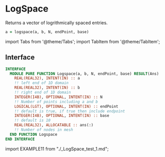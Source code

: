 # LogSpace

Returns a vector of logrithmically spaced entries.

```fortran
a = logspace(a, b, N, endPoint, base)
```

import Tabs from '@theme/Tabs';
import TabItem from '@theme/TabItem';

## Interface

<Tabs>
<TabItem value="interface" label="܀ Interface" default>

```fortran
INTERFACE
  MODULE PURE FUNCTION Logspace(a, b, N, endPoint, base) RESULT(Ans)
    REAL(REAL32), INTENT(IN) :: a
    !! left end of 1D domain
    REAL(REAL32), INTENT(IN) :: b
    !! right end of 1D domain
    INTEGER(I4B), OPTIONAL, INTENT(IN) :: N
    !! Number of points including a and b
    LOGICAL(LGT), OPTIONAL, INTENT(IN) :: endPoint
    !! default is true, if true then include endpoint
    INTEGER(I4B), OPTIONAL, INTENT(IN) :: base
    !! default is 10
    REAL(REAL32), ALLOCATABLE :: ans(:)
    !! Number of nodes in mesh
  END FUNCTION Logspace
END INTERFACE
```

</TabItem>

<TabItem value="example" label="️܀ See example">

import EXAMPLE11 from "./_LogSpace_test_1.md";

<EXAMPLE11 />

</TabItem>

<TabItem value="close" label="↢ ">

</TabItem>
</Tabs>
